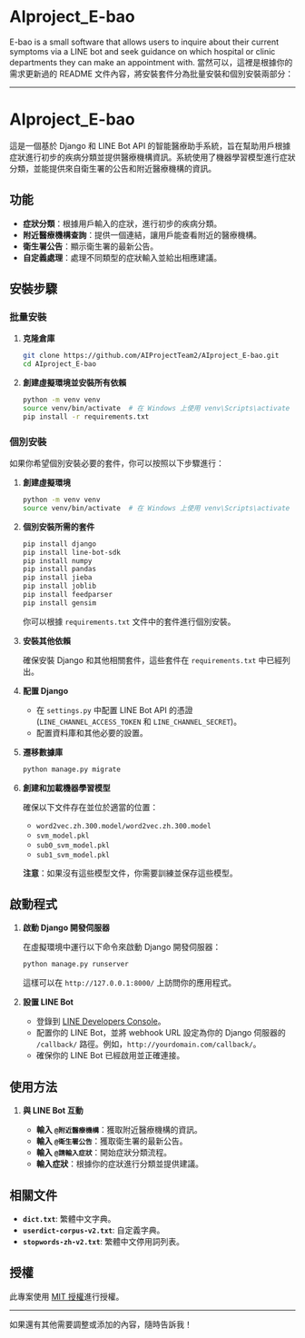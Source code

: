 # AIproject_E-bao
E-bao is a small software that allows users to inquire about their current symptoms via a LINE bot and seek guidance on which hospital or clinic departments they can make an appointment with.
當然可以，這裡是根據你的需求更新過的 README 文件內容，將安裝套件分為批量安裝和個別安裝兩部分：

---

# AIproject_E-bao

這是一個基於 Django 和 LINE Bot API 的智能醫療助手系統，旨在幫助用戶根據症狀進行初步的疾病分類並提供醫療機構資訊。系統使用了機器學習模型進行症狀分類，並能提供來自衛生署的公告和附近醫療機構的資訊。

## 功能

- **症狀分類**：根據用戶輸入的症狀，進行初步的疾病分類。
- **附近醫療機構查詢**：提供一個連結，讓用戶能查看附近的醫療機構。
- **衛生署公告**：顯示衛生署的最新公告。
- **自定義處理**：處理不同類型的症狀輸入並給出相應建議。

## 安裝步驟

### 批量安裝

1. **克隆倉庫**

   ```bash
   git clone https://github.com/AIProjectTeam2/AIproject_E-bao.git
   cd AIproject_E-bao
   ```

2. **創建虛擬環境並安裝所有依賴**

   ```bash
   python -m venv venv
   source venv/bin/activate  # 在 Windows 上使用 venv\Scripts\activate
   pip install -r requirements.txt
   ```

### 個別安裝

如果你希望個別安裝必要的套件，你可以按照以下步驟進行：

1. **創建虛擬環境**

   ```bash
   python -m venv venv
   source venv/bin/activate  # 在 Windows 上使用 venv\Scripts\activate
   ```

2. **個別安裝所需的套件**

   ```bash
   pip install django
   pip install line-bot-sdk
   pip install numpy
   pip install pandas
   pip install jieba
   pip install joblib
   pip install feedparser
   pip install gensim
   ```

   你可以根據 `requirements.txt` 文件中的套件進行個別安裝。

3. **安裝其他依賴**

   確保安裝 Django 和其他相關套件，這些套件在 `requirements.txt` 中已經列出。

4. **配置 Django**

   - 在 `settings.py` 中配置 LINE Bot API 的憑證 (`LINE_CHANNEL_ACCESS_TOKEN` 和 `LINE_CHANNEL_SECRET`)。
   - 配置資料庫和其他必要的設置。

5. **遷移數據庫**

   ```bash
   python manage.py migrate
   ```

6. **創建和加載機器學習模型**

   確保以下文件存在並位於適當的位置：
   - `word2vec.zh.300.model/word2vec.zh.300.model`
   - `svm_model.pkl`
   - `sub0_svm_model.pkl`
   - `sub1_svm_model.pkl`

   **注意**：如果沒有這些模型文件，你需要訓練並保存這些模型。

## 啟動程式

1. **啟動 Django 開發伺服器**

   在虛擬環境中運行以下命令來啟動 Django 開發伺服器：

   ```bash
   python manage.py runserver
   ```

   這樣可以在 `http://127.0.0.1:8000/` 上訪問你的應用程式。

2. **設置 LINE Bot**

   - 登錄到 [LINE Developers Console](https://developers.line.biz/console)。
   - 配置你的 LINE Bot，並將 webhook URL 設定為你的 Django 伺服器的 `/callback/` 路徑。例如，`http://yourdomain.com/callback/`。
   - 確保你的 LINE Bot 已經啟用並正確連接。

## 使用方法

1. **與 LINE Bot 互動**

   - **輸入 `@附近醫療機構`**：獲取附近醫療機構的資訊。
   - **輸入 `@衛生署公告`**：獲取衛生署的最新公告。
   - **輸入 `@請輸入症狀`**：開始症狀分類流程。
   - **輸入症狀**：根據你的症狀進行分類並提供建議。

## 相關文件

- **`dict.txt`**: 繁體中文字典。
- **`userdict-corpus-v2.txt`**: 自定義字典。
- **`stopwords-zh-v2.txt`**: 繁體中文停用詞列表。

## 授權

此專案使用 [MIT 授權](LICENSE)進行授權。

---

如果還有其他需要調整或添加的內容，隨時告訴我！
